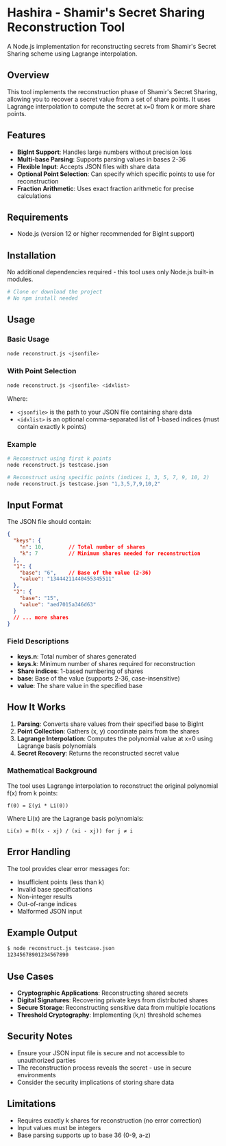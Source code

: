# Hashira - Shamir's Secret Sharing Reconstruction Tool

A Node.js implementation for reconstructing secrets from Shamir's Secret Sharing scheme using Lagrange interpolation.

## Overview

This tool implements the reconstruction phase of Shamir's Secret Sharing, allowing you to recover a secret value from a set of share points. It uses Lagrange interpolation to compute the secret at x=0 from k or more share points.

## Features

- **BigInt Support**: Handles large numbers without precision loss
- **Multi-base Parsing**: Supports parsing values in bases 2-36
- **Flexible Input**: Accepts JSON files with share data
- **Optional Point Selection**: Can specify which specific points to use for reconstruction
- **Fraction Arithmetic**: Uses exact fraction arithmetic for precise calculations

## Requirements

- Node.js (version 12 or higher recommended for BigInt support)

## Installation

No additional dependencies required - this tool uses only Node.js built-in modules.

```bash
# Clone or download the project
# No npm install needed
```

## Usage

### Basic Usage

```bash
node reconstruct.js <jsonfile>
```

### With Point Selection

```bash
node reconstruct.js <jsonfile> <idxlist>
```

Where:
- `<jsonfile>` is the path to your JSON file containing share data
- `<idxlist>` is an optional comma-separated list of 1-based indices (must contain exactly k points)

### Example

```bash
# Reconstruct using first k points
node reconstruct.js testcase.json

# Reconstruct using specific points (indices 1, 3, 5, 7, 9, 10, 2)
node reconstruct.js testcase.json "1,3,5,7,9,10,2"
```

## Input Format

The JSON file should contain:

```json
{
  "keys": {
    "n": 10,        // Total number of shares
    "k": 7          // Minimum shares needed for reconstruction
  },
  "1": {
    "base": "6",    // Base of the value (2-36)
    "value": "13444211440455345511"
  },
  "2": {
    "base": "15",
    "value": "aed7015a346d63"
  }
  // ... more shares
}
```

### Field Descriptions

- **keys.n**: Total number of shares generated
- **keys.k**: Minimum number of shares required for reconstruction
- **Share indices**: 1-based numbering of shares
- **base**: Base of the value (supports 2-36, case-insensitive)
- **value**: The share value in the specified base

## How It Works

1. **Parsing**: Converts share values from their specified base to BigInt
2. **Point Collection**: Gathers (x, y) coordinate pairs from the shares
3. **Lagrange Interpolation**: Computes the polynomial value at x=0 using Lagrange basis polynomials
4. **Secret Recovery**: Returns the reconstructed secret value

### Mathematical Background

The tool uses Lagrange interpolation to reconstruct the original polynomial f(x) from k points:

```
f(0) = Σ(yi * Li(0))
```

Where Li(x) are the Lagrange basis polynomials:

```
Li(x) = Π((x - xj) / (xi - xj)) for j ≠ i
```

## Error Handling

The tool provides clear error messages for:
- Insufficient points (less than k)
- Invalid base specifications
- Non-integer results
- Out-of-range indices
- Malformed JSON input

## Example Output

```bash
$ node reconstruct.js testcase.json
12345678901234567890
```

## Use Cases

- **Cryptographic Applications**: Reconstructing shared secrets
- **Digital Signatures**: Recovering private keys from distributed shares
- **Secure Storage**: Reconstructing sensitive data from multiple locations
- **Threshold Cryptography**: Implementing (k,n) threshold schemes

## Security Notes

- Ensure your JSON input file is secure and not accessible to unauthorized parties
- The reconstruction process reveals the secret - use in secure environments
- Consider the security implications of storing share data

## Limitations

- Requires exactly k shares for reconstruction (no error correction)
- Input values must be integers
- Base parsing supports up to base 36 (0-9, a-z)
